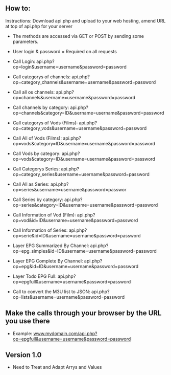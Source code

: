  ## How to:
 
 Instructions: Download api.php and upload to your web hosting, amend URL at top of api.php for your server 
 
 * The methods are accessed via GET or POST by sending some parameters.

 * User login & password = Required on all requests

 * Call Login: api.php?op=login&username=username&password=password

 * Call categorys of channels: api.php?op=category_channels&username=username&password=password

 * Call all os channels: api.php?op=channels&username=username&password=password

 * Call channels by category: api.php?op=channels&category=ID&username=username&password=password
 
 * Call categorys of Vods (Films): api.php?op=category_vods&username=username&password=password
 
 * Call All of Vods (Films): api.php?op=vods&category=ID&username=username&password=password
 
 * Call Vods by category: api.php?op=vods&category=ID&username=username&password=password
 
 * Call Categorys Series: api.php?op=category_series&username=username&password=password
 
 * Call All as Series: api.php?op=series&username=username&password=passwor

 * Call Series by category: api.php?op=series&category=ID&username=username&password=password

 * Call Information of Vod (Film): api.php?op=vod&id=ID&username=username&password=password

 * Call Information of Series: api.php?op=serie&id=ID&username=username&password=password

 * Layer EPG Summarized By Channel: api.php?op=epg_simples&id=ID&username=username&password=password
 
 * Layer EPG Complete By Channel: api.php?op=epg&id=ID&username=username&password=password
 
 * Layer Todo EPG Full: api.php?op=epgfull&username=username&password=password
 
 * Call to convert the M3U list to JSON: api.php?op=lists&username=username&password=password
 
 ## Make the calls through your browser by the URL you use there 
 * Example: www.mydomain.com/api.php?op=epgfull&username=username&password=password

## Version 1.0 
 * Need to Treat and Adapt Arrys and Values

